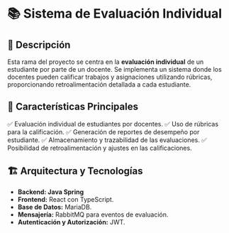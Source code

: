 
# 📚 Sistema de Evaluación Individual

## 🚀 Descripción

Esta rama del proyecto se centra en la **evaluación individual** de un estudiante por parte de un docente. Se implementa un sistema donde los docentes pueden calificar trabajos y asignaciones utilizando rúbricas, proporcionando retroalimentación detallada a cada estudiante.

## 🎯 Características Principales

✅ Evaluación individual de estudiantes por docentes.
✅ Uso de rúbricas para la calificación.
✅ Generación de reportes de desempeño por estudiante.
✅ Almacenamiento y trazabilidad de las evaluaciones.
✅ Posibilidad de retroalimentación y ajustes en las calificaciones.

## 🏗️ Arquitectura y Tecnologías

* **Backend: Java Spring**
* **Frontend:** React con TypeScript.
* **Base de Datos:** MariaDB.
* **Mensajería:** RabbitMQ para eventos de evaluación.
* **Autenticación y Autorización:** JWT.

